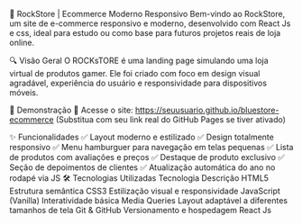 
💙 RockStore | Ecommerce Moderno Responsivo
Bem-vindo ao RockStore, um site de e-commerce responsivo e moderno, desenvolvido com React Js e css, ideal para estudo ou como base para futuros projetos reais de loja online.

🔍 Visão Geral
O ROCKsTORE é uma landing page simulando uma loja virtual de produtos gamer. Ele foi criado com foco em design visual agradável, experiência do usuário e responsividade para dispositivos móveis.

📱 Demonstração
🔗 Acesse o site: https://seuusuario.github.io/bluestore-ecommerce
(Substitua com seu link real do GitHub Pages se tiver ativado)

✨ Funcionalidades
✅ Layout moderno e estilizado
✅ Design totalmente responsivo
✅ Menu hamburguer para navegação em telas pequenas
✅ Lista de produtos com avaliações e preços
✅ Destaque de produto exclusivo
✅ Seção de depoimentos de clientes
✅ Atualização automática do ano no rodapé via JS
🛠️ Tecnologias Utilizadas
Tecnologia	Descrição
HTML5	Estrutura semântica
CSS3	Estilização visual e responsividade
JavaScript (Vanilla)	Interatividade básica
Media Queries	Layout adaptável a diferentes tamanhos de tela
Git & GitHub	Versionamento e hospedagem
React Js
